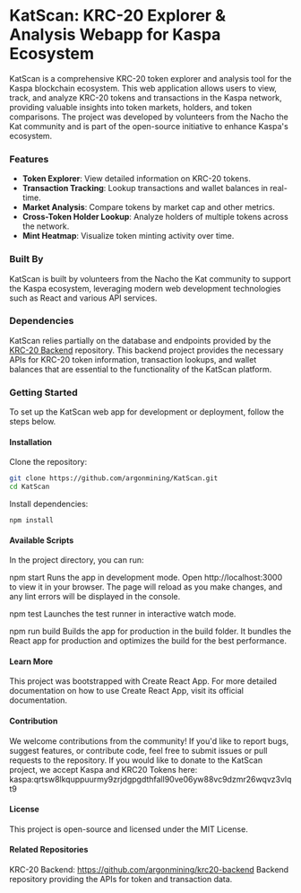 # KatScan: KRC-20 Explorer & Analysis Webapp for Kaspa Ecosystem

KatScan is a comprehensive KRC-20 token explorer and analysis tool for the Kaspa blockchain ecosystem. This web application allows users to view, track, and analyze KRC-20 tokens and transactions in the Kaspa network, providing valuable insights into token markets, holders, and token comparisons. The project was developed by volunteers from the Nacho the Kat community and is part of the open-source initiative to enhance Kaspa's ecosystem.

### Features
- **Token Explorer**: View detailed information on KRC-20 tokens.
- **Transaction Tracking**: Lookup transactions and wallet balances in real-time.
- **Market Analysis**: Compare tokens by market cap and other metrics.
- **Cross-Token Holder Lookup**: Analyze holders of multiple tokens across the network.
- **Mint Heatmap**: Visualize token minting activity over time.

### Built By
KatScan is built by volunteers from the Nacho the Kat community to support the Kaspa ecosystem, leveraging modern web development technologies such as React and various API services.

### Dependencies
KatScan relies partially on the database and endpoints provided by the [KRC-20 Backend](https://github.com/argonmining/krc20-backend) repository. This backend project provides the necessary APIs for KRC-20 token information, transaction lookups, and wallet balances that are essential to the functionality of the KatScan platform.

### Getting Started

To set up the KatScan web app for development or deployment, follow the steps below.

#### Installation

Clone the repository:
```bash
git clone https://github.com/argonmining/KatScan.git
cd KatScan
```

Install dependencies:
```
npm install
```
#### Available Scripts
In the project directory, you can run:

npm start
Runs the app in development mode. Open http://localhost:3000 to view it in your browser. The page will reload as you make changes, and any lint errors will be displayed in the console.

npm test
Launches the test runner in interactive watch mode.

npm run build
Builds the app for production in the build folder. It bundles the React app for production and optimizes the build for the best performance.

#### Learn More
This project was bootstrapped with Create React App. For more detailed documentation on how to use Create React App, visit its official documentation.

#### Contribution
We welcome contributions from the community! If you'd like to report bugs, suggest features, or contribute code, feel free to submit issues or pull requests to the repository.
If you would like to donate to the KatScan project, we accept Kaspa and KRC20 Tokens here: kaspa:qrtsw8lkquppuurmy9zrjdgpgdthfall90ve06yw88vc9dzmr26wqvz3vlqt9

#### License
This project is open-source and licensed under the MIT License.

#### Related Repositories
KRC-20 Backend: https://github.com/argonmining/krc20-backend
Backend repository providing the APIs for token and transaction data. 
